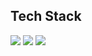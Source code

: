## Tech Stack
<img src="https://img.shields.io/badge/Python-3776AB?logo=Python"> <img src="https://img.shields.io/badge/C-A8B9CC?logo=C"> <img src="https://img.shields.io/badge/C++-00599C?logo=C++">

<!--
**Suyeon-WOO1/Suyeon-WOO1** is a ✨ _special_ ✨ repository because its `README.md` (this file) appears on your GitHub profile.

Here are some ideas to get you started:

- 🔭 I’m currently working on ...
- 🌱 I’m currently learning ...
- 👯 I’m looking to collaborate on ...
- 🤔 I’m looking for help with ...
- 💬 Ask me about ...
- 📫 How to reach me: ...
- 😄 Pronouns: ...
- ⚡ Fun fact: ...
-->
